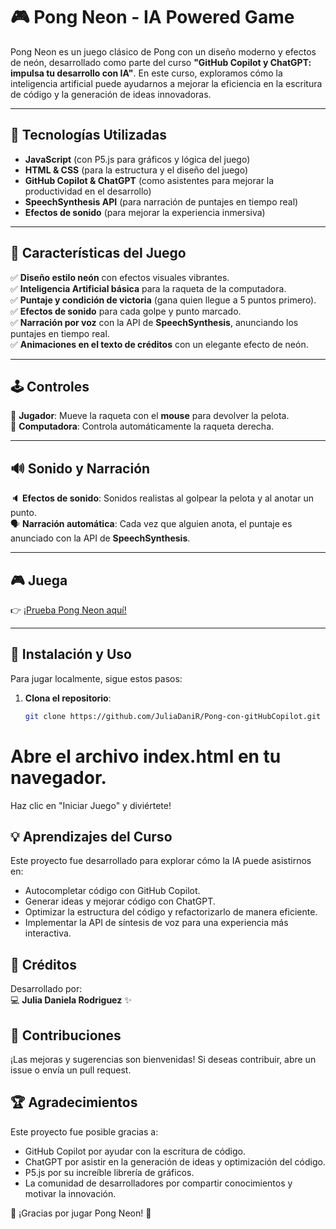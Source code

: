 # 🎮 Pong Neon - IA Powered Game  

Pong Neon es un juego clásico de Pong con un diseño moderno y efectos de neón, desarrollado como parte del curso **"GitHub Copilot y ChatGPT: impulsa tu desarrollo con IA"**. En este curso, exploramos cómo la inteligencia artificial puede ayudarnos a mejorar la eficiencia en la escritura de código y la generación de ideas innovadoras.  

---

## 🚀 Tecnologías Utilizadas  
- **JavaScript** (con P5.js para gráficos y lógica del juego)  
- **HTML & CSS** (para la estructura y el diseño del juego)  
- **GitHub Copilot & ChatGPT** (como asistentes para mejorar la productividad en el desarrollo)  
- **SpeechSynthesis API** (para narración de puntajes en tiempo real)  
- **Efectos de sonido** (para mejorar la experiencia inmersiva)  

---

## 🎨 Características del Juego  
✅ **Diseño estilo neón** con efectos visuales vibrantes.  
✅ **Inteligencia Artificial básica** para la raqueta de la computadora.  
✅ **Puntaje y condición de victoria** (gana quien llegue a 5 puntos primero).  
✅ **Efectos de sonido** para cada golpe y punto marcado.  
✅ **Narración por voz** con la API de **SpeechSynthesis**, anunciando los puntajes en tiempo real.  
✅ **Animaciones en el texto de créditos** con un elegante efecto de neón.  

---

## 🕹️ Controles  
🎾 **Jugador**: Mueve la raqueta con el **mouse** para devolver la pelota.  
🎾 **Computadora**: Controla automáticamente la raqueta derecha.  

---

## 🔊 Sonido y Narración  
🔈 **Efectos de sonido**: Sonidos realistas al golpear la pelota y al anotar un punto.  
🗣️ **Narración automática**: Cada vez que alguien anota, el puntaje es anunciado con la API de **SpeechSynthesis**.  

---

## 🎮 Juega  
👉 [¡Prueba Pong Neon aquí!](https://juliadanir.github.io/Pong-con-gitHubCopilot/)  

---

## 🔧 Instalación y Uso  
Para jugar localmente, sigue estos pasos:  

1. **Clona el repositorio**:  
   ```bash
   git clone https://github.com/JuliaDaniR/Pong-con-gitHubCopilot.git
# Abre el archivo index.html en tu navegador.
Haz clic en "Iniciar Juego" y diviértete!

## 💡 Aprendizajes del Curso
Este proyecto fue desarrollado para explorar cómo la IA puede asistirnos en:

- Autocompletar código con GitHub Copilot.
- Generar ideas y mejorar código con ChatGPT.
- Optimizar la estructura del código y refactorizarlo de manera eficiente.
- Implementar la API de síntesis de voz para una experiencia más interactiva.

## 📜 Créditos
Desarrollado por:  
💻 **Julia Daniela Rodriguez** ✨

## 📢 Contribuciones
¡Las mejoras y sugerencias son bienvenidas! Si deseas contribuir, abre un issue o envía un pull request.

## 🏆 Agradecimientos
Este proyecto fue posible gracias a:

- GitHub Copilot por ayudar con la escritura de código.
- ChatGPT por asistir en la generación de ideas y optimización del código.
- P5.js por su increíble librería de gráficos.
- La comunidad de desarrolladores por compartir conocimientos y motivar la innovación.

🎉 ¡Gracias por jugar Pong Neon! 🚀



